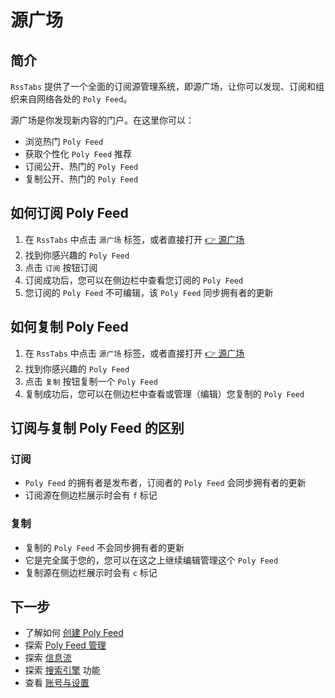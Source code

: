 # 源广场

## 简介

`RssTabs` 提供了一个全面的订阅源管理系统，即源广场，让你可以发现、订阅和组织来自网络各处的 `Poly Feed`。

源广场是你发现新内容的门户。在这里你可以：

- 浏览热门 `Poly Feed`
- 获取个性化 `Poly Feed` 推荐
- 订阅公开、热门的 `Poly Feed`
- 复制公开、热门的 `Poly Feed`

## 如何订阅 Poly Feed

1. 在 `RssTabs` 中点击 `源广场` 标签，或者直接打开 [👉 源广场](https://app.rsstabs.com/popular)
2. 找到你感兴趣的 `Poly Feed`
3. 点击 `订阅` 按钮订阅
4. 订阅成功后，您可以在侧边栏中查看您订阅的 `Poly Feed`
5. 您订阅的 `Poly Feed` 不可编辑，该 `Poly Feed` 同步拥有者的更新

## 如何复制 Poly Feed


1. 在 `RssTabs` 中点击 `源广场` 标签，或者直接打开 [👉 源广场](https://app.rsstabs.com/popular)
2. 找到你感兴趣的 `Poly Feed`
3. 点击 `复制` 按钮复制一个 `Poly Feed`
4. 复制成功后，您可以在侧边栏中查看或管理（编辑）您复制的 `Poly Feed`

## 订阅与复制 Poly Feed 的区别

### 订阅

- `Poly Feed` 的拥有者是发布者，订阅者的 `Poly Feed` 会同步拥有者的更新
- 订阅源在侧边栏展示时会有 `f` 标记


### 复制

- 复制的 `Poly Feed` 不会同步拥有者的更新
- 它是完全属于您的，您可以在这之上继续编辑管理这个 `Poly Feed`
- 复制源在侧边栏展示时会有 `c` 标记

## 下一步

- 了解如何 [创建 Poly Feed](../features/create-poly-feed.md)
- 探索 [Poly Feed 管理](../features/manage-poly-feed.md)
- 探索 [信息流](../features/information.md) 
- 探索 [搜索引擎](../features/search-engine.md) 功能
- 查看 [账号与设置](../features/account-settings.md)
